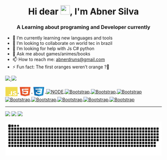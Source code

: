 <h1 align="center">Hi dear <img src="https://raw.githubusercontent.com/kaueMarques/kaueMarques/master/hi.gif" width="30px" height="30px">, I'm Abner Silva</h1>
<h3 align="center">A Learning about programing and Developer currently</h3>

- 🌱 I’m currently learning new languages and tools
- 👯 I’m looking to collaborate on world tec in brazil
- 🤔 I’m looking for help with Js C# python
- 💬 Ask me about games/animes/books
- 📫 How to reach me: abnerdruns@gmail.com
- ⚡ Fun fact: The first oranges weren’t orange ?🤔


<div style="display: inline-block"  align="center" >
  <a href="https://github.com/AbnerSilvaBarbosa">

  <div style="display: flex, gap:20px">
    <img height="150em" src="https://github-readme-stats-eight-theta.vercel.app/api?username=abnersilvabarbosa&show_icons=true&theme=dracula&include_all_commits=true&count_private=true"/>
    <img height="150em" src="https://github-readme-stats-eight-theta.vercel.app/api/top-langs/?username=abnersilvabarbosa&layout=compact&langs_count=7&theme=dracula"/>
  </div>
</div>
  
  <div style="display: inline_block"><br>
  <img align="center" alt="Js" height="30" width="40" src="https://raw.githubusercontent.com/devicons/devicon/master/icons/javascript/javascript-plain.svg">
  <img align="center" alt="HTML" height="30" width="40" src="https://raw.githubusercontent.com/devicons/devicon/master/icons/html5/html5-original.svg">
  <img align="center" alt="CSS" height="30" width="40" src="https://raw.githubusercontent.com/devicons/devicon/master/icons/css3/css3-original.svg">
  <img align="center" alt="NODE" height="30" width="40" src="https://cdn.jsdelivr.net/gh/devicons/devicon/icons/nodejs/nodejs-original.svg" />
  <img align="center" alt="Bootstrap" height="30" width="40" src="https://cdn.jsdelivr.net/gh/devicons/devicon/icons/bootstrap/bootstrap-original.svg" />
  <img align="center" alt="Bootstrap" height="30" width="40" src="https://cdn.jsdelivr.net/gh/devicons/devicon/icons/godot/godot-original.svg" />
  <img align="center" alt="Bootstrap" height="30" width="40"  src="https://cdn.jsdelivr.net/gh/devicons/devicon/icons/java/java-original.svg" />
  <img align="center" alt="Bootstrap" height="30" width="40" src="https://cdn.jsdelivr.net/gh/devicons/devicon/icons/go/go-original-wordmark.svg" />
  <img align="center" alt="Bootstrap" height="30" width="40" src="https://cdn.jsdelivr.net/gh/devicons/devicon/icons/git/git-original.svg" />
  <img align="center" alt="Bootstrap" height="30" width="40" src="https://cdn.jsdelivr.net/gh/devicons/devicon/icons/jquery/jquery-original.svg" />
  <img align="center" alt="Bootstrap" height="30" width="40" src="https://cdn.jsdelivr.net/gh/devicons/devicon/icons/typescript/typescript-original.svg" />
  <img align="center" alt="Bootstrap" height="30" width="40" src="https://cdn.jsdelivr.net/gh/devicons/devicon/icons/tailwindcss/tailwindcss-plain.svg" />
                
</div>
  
  <hr></hr>
  
<div> 
   <a href="https://www.instagram.com/abner_silva_23" target="_blank"><img src="https://img.shields.io/badge/-Instagram-%23E4405F?style=for-the-badge&logo=instagram&logoColor=white" target="_blank"></a>
  <a href="https://discord.gg/jFMQ4VtC" target="_blank"><img src="https://img.shields.io/badge/Discord-7289DA?style=for-the-badge&logo=discord&logoColor=white" target="_blank"></a> 
  <a href = "mailto:abnerdruns@gmail.com"><img src="https://img.shields.io/badge/-Gmail-%23333?style=for-the-badge&logo=gmail&logoColor=white" target="_blank"></a>

  </div>


 
  ![github contribution grid snake animation](https://raw.githubusercontent.com/platane/platane/output/github-contribution-grid-snake-dark.svg#gh-dark-mode-only)       
 
</div>
 
